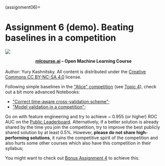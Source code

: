 (assignment06)=

# Assignment 6 (demo). Beating baselines in a competition

<img src="https://habrastorage.org/webt/ia/m9/zk/iam9zkyzqebnf_okxipihkgjwnw.jpeg" />

**<center>[mlcourse.ai](https://mlcourse.ai) – Open Machine Learning Course** </center><br>
Author: Yury Kashnitsky. All content is distributed under the [Creative Commons CC BY-NC-SA 4.0](https://creativecommons.org/licenses/by-nc-sa/4.0/) license.

Following simple baselines in the ["Alice" competition](https://www.kaggle.com/c/catch-me-if-you-can-intruder-detection-through-webpage-session-tracking2) (see [Topic 4](topic04_intro)), check out a bit more advanced Notebooks:

 - ["Correct time-aware cross-validation scheme"](https://www.kaggle.com/kashnitsky/correct-time-aware-cross-validation-scheme);
 - ["Model validation in a competition"](https://www.kaggle.com/kashnitsky/model-validation-in-a-competition);

Go on with feature engineering and try to achieve ~ 0.955 (or higher) ROC AUC on the [Public Leaderboard](https://www.kaggle.com/c/catch-me-if-you-can-intruder-detection-through-webpage-session-tracking2/leaderboard). Alternatively, if a better solution is already shared by the time you join the competition, try to improve the best publicly shared solution by at least 0.5%. However, **please do not share high-performing solutions**, it ruins the competitive spirit of the competition and also hurts some other courses which also have this competition in their syllabus;

You might want to check out [Bonus Assignment 4](bonus04) to achieve this.
